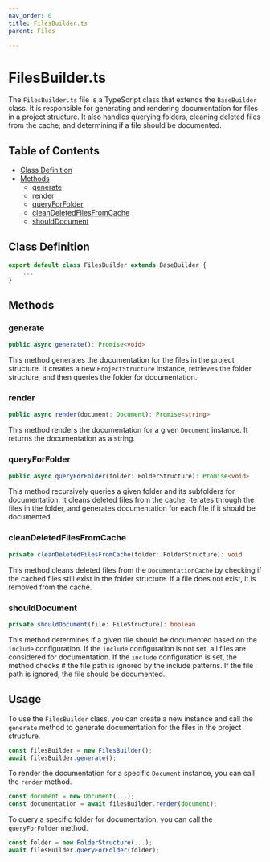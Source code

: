 ```yaml
---
nav_order: 0
title: FilesBuilder.ts
parent: Files

---
```


# FilesBuilder.ts

The `FilesBuilder.ts` file is a TypeScript class that extends the `BaseBuilder` class. It is responsible for generating and rendering documentation for files in a project structure. It also handles querying folders, cleaning deleted files from the cache, and determining if a file should be documented.

## Table of Contents

- [Class Definition](#class-definition)
- [Methods](#methods)
  - [generate](#generate)
  - [render](#render)
  - [queryForFolder](#queryforfolder)
  - [cleanDeletedFilesFromCache](#cleandeletedfilesfromcache)
  - [shouldDocument](#shoulddocument)

## Class Definition

```typescript
export default class FilesBuilder extends BaseBuilder {
    ...
}
```

## Methods

### generate

```typescript
public async generate(): Promise<void>
```

This method generates the documentation for the files in the project structure. It creates a new `ProjectStructure` instance, retrieves the folder structure, and then queries the folder for documentation.

### render

```typescript
public async render(document: Document): Promise<string>
```

This method renders the documentation for a given `Document` instance. It returns the documentation as a string.

### queryForFolder

```typescript
public async queryForFolder(folder: FolderStructure): Promise<void>
```

This method recursively queries a given folder and its subfolders for documentation. It cleans deleted files from the cache, iterates through the files in the folder, and generates documentation for each file if it should be documented.

### cleanDeletedFilesFromCache

```typescript
private cleanDeletedFilesFromCache(folder: FolderStructure): void
```

This method cleans deleted files from the `DocumentationCache` by checking if the cached files still exist in the folder structure. If a file does not exist, it is removed from the cache.

### shouldDocument

```typescript
private shouldDocument(file: FileStructure): boolean
```

This method determines if a given file should be documented based on the `include` configuration. If the `include` configuration is not set, all files are considered for documentation. If the `include` configuration is set, the method checks if the file path is ignored by the include patterns. If the file path is ignored, the file should be documented.

## Usage

To use the `FilesBuilder` class, you can create a new instance and call the `generate` method to generate documentation for the files in the project structure.

```typescript
const filesBuilder = new FilesBuilder();
await filesBuilder.generate();
```

To render the documentation for a specific `Document` instance, you can call the `render` method.

```typescript
const document = new Document(...);
const documentation = await filesBuilder.render(document);
```

To query a specific folder for documentation, you can call the `queryForFolder` method.

```typescript
const folder = new FolderStructure(...);
await filesBuilder.queryForFolder(folder);
```